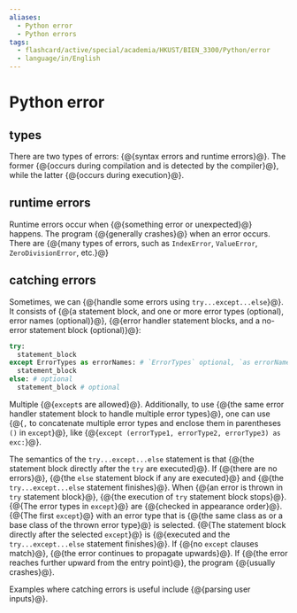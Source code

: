 ```yaml
---
aliases:
  - Python error
  - Python errors
tags:
  - flashcard/active/special/academia/HKUST/BIEN_3300/Python/error
  - language/in/English
---
```


# Python error

## types

There are two types of errors: {@{syntax errors and runtime errors}@}. The former {@{occurs during compilation and is detected by the compiler}@}, while the latter {@{occurs during execution}@}. <!--SR:!2025-12-25,61,310!2025-12-29,64,310!2025-10-29,18,324-->

## runtime errors

Runtime errors occur when {@{something error or unexpected}@} happens. The program {@{generally crashes}@} when an error occurs. There are {@{many types of errors, such as `IndexError`, `ValueError`, `ZeroDivisionError`, etc.}@} <!--SR:!2025-12-23,59,310!2025-12-24,60,310!2025-12-27,63,310-->

## catching errors

Sometimes, we can {@{handle some errors using `try...except...else`}@}. It consists of {@{a statement block, and one or more error types \(optional\), error names \(optional\)}@}, {@{error handler statement blocks, and a no-error statement block \(optional\)}@}: <!--SR:!2025-12-26,61,310!2025-12-26,62,310!2025-12-23,60,317-->

```Python
try:
  statement_block
except ErrorTypes as errorNames: # `ErrorTypes` optional, `as errorNames` optional
  statement_block
else: # optional
  statement_block # optional
```

Multiple {@{`except`s are allowed}@}. Additionally, to use {@{the same error handler statement block to handle multiple error types}@}, one can use {@{`,` to concatenate multiple error types and enclose them in parentheses `()` in `except`}@}, like {@{`except (errorType1, errorType2, errorType3) as exc:`}@}. <!--SR:!2026-01-01,67,310!2025-12-18,55,310!2025-12-29,65,317!2026-01-03,69,317-->

The semantics of the `try...except...else` statement is that {@{the statement block directly after the `try` are executed}@}. If {@{there are no errors}@}, {@{the `else` statement block if any are executed}@} and {@{the `try...except...else` statement finishes}@}. When {@{an error is thrown in `try` statement block}@}, {@{the execution of `try` statement block stops}@}. {@{The error types in `except`}@} are {@{checked in appearance order}@}. {@{The first `except`}@} with an error type that is {@{the same class as or a base class of the thrown error type}@} is selected. {@{The statement block directly after the selected `except`}@} is {@{executed and the `try...except...else` statement finishes}@}. If {@{no `except` clauses match}@}, {@{the error continues to propagate upwards}@}. If {@{the error reaches further upward from the entry point}@}, the program {@{usually crashes}@}. <!--SR:!2025-11-27,38,290!2025-11-26,37,290!2025-11-26,37,290!2025-12-22,59,317!2026-01-02,68,317!2025-12-23,60,317!2026-01-02,68,317!2025-12-28,64,317!2025-12-22,59,317!2025-12-29,65,317!2025-12-23,60,317!2026-01-03,69,317!2026-01-03,69,317!2025-12-22,59,317!2025-12-22,59,317!2026-01-02,68,317-->

Examples where catching errors is useful include {@{parsing user inputs}@}. <!--SR:!2025-12-20,57,310-->
